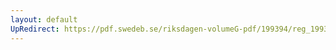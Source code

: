 ```yaml
---
layout: default
UpRedirect: https://pdf.swedeb.se/riksdagen-volumeG-pdf/199394/reg_199394/reg_199394_0446.pdf
---
```

